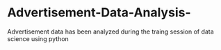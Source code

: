 # Advertisement-Data-Analysis-
Advertisement data has been analyzed during the traing session of data science using python
